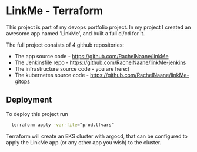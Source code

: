 # LinkMe - Terraform

This project is part of my devops portfolio project.
In my project I created an awesome app named 'LinkMe', and built a full ci/cd for it.

The full project consists of 4 github repositories:
* The app source code - https://github.com/RachelNaane/linkMe
* The Jenkinsfile repo - https://github.com/RachelNaane/linkMe-jenkins
* The infrastructure source code - you are here:)
* The kubernetes source code - https://github.com/RachelNaane/linkMe-gitops

## Deployment

To deploy this project run

```bash
  terraform apply -var-file=”prod.tfvars”
```

Terraform will create an EKS cluster with argocd, that can be configured to apply the LinkMe app (or any other app you wish) to the cluster. 